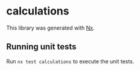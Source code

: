 # calculations

This library was generated with [Nx](https://nx.dev).

## Running unit tests

Run `nx test calculations` to execute the unit tests.
